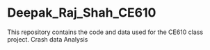 # Deepak_Raj_Shah_CE610
This repository contains the code and data used for the CE610 class project. Crash data Analysis
